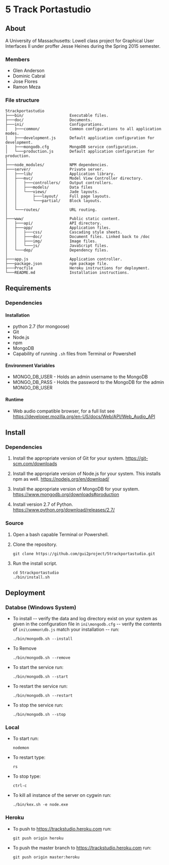 # 5 Track Portastudio
## About
A University of Massachusetts: Lowell class project for Graphical User
Interfaces II under proffer Jesse Heines during the Spring 2015 semester.
### Members
- Glen Anderson
- Dominic Cabral
- Jose Flores
- Ramon Meza

### File structure
```
5trackportastudio
├───bin/                    Executable files.
├───doc/                    Documents.
├───ini/                    Configurations.
│   ├───common/             Common configurations to all application modes.
│   ├───development.js      Default application configuration for development.
│   ├───mongodb.cfg         MongoDB service configuration.
│   └───production.js       Default application configuration for production.
│
├───node_modules/           NPM dependencies.
├───server/                 Private server.
│   ├───lib/                Application library.
│   ├───mvc/                Model View Controller directory.
│   │   ├───controllers/    Output controllers.
│   │   ├───models/         Data files
│   │   └───views/          Jade layouts.
│   │       ├───layout/     Full page layouts.
│   │       └───partial/    Block layouts.
│   │
│   └───routes/             URL routing.
│
├───www/                    Public static content.
│   ├───api/                API directory.
│   ├───app/                Application files.
│   │   ├───css/            Cascading style sheets.
│   │   ├───doc/            Document files. Linked back to /doc
│   │   ├───img/            Image files.
│   │   └───js/             JavaScript files.
│   └───dep/                Dependency files.
│
├───app.js                  Application controller.
├───package.json            npm package file.
├───Procfile                Heroku instructions for deployment.
└───README.md               Installation instructions.
```

## Requirements
### Dependencies
#### Installation
- python 2.7 (for mongoose)
- Git
- Node.js
- npm
- MongoDB
- Capability of running `.sh` files from Terminal or Powershell

#### Environment Variables
- MONGO_DB_USER - Holds an admin username to the MongoDB
- MONGO_DB_PASS - Holds the password to the MongoDB for the admin MONGO_DB_USER

#### Runtime
- Web audio compatible browser, for a full list see
    https://developer.mozilla.org/en-US/docs/Web/API/Web_Audio_API

## Install
### Dependencies
1. Install the appropriate version of Git for your system.
    https://git-scm.com/downloads

2. Install the appropriate version of Node.js for your system. This installs npm as well.
    https://nodejs.org/en/download/

3. Install the appropriate version of MongoDB for your system.
    https://www.mongodb.org/downloads#production

4. Install version 2.7 of Python.
    https://www.python.org/download/releases/2.7/

### Source
1. Open a bash capable Terminal or Powershell.

2. Clone the repository.
    ```
    git clone https://github.com/gui2project/5trackportastudio.git
    ```

3. Run the install script.
    ```
    cd 5trackportastudio
    ./bin/install.sh
    ```

## Deployment
### Databse (Windows System)
- To install
-- verify the data and log directory exist on your system as given in the configuration file in `ini\mongodb.cfg`
-- verify the contents of `ini\common\db.js` match your installation
-- run:
    ```
    ./bin/mongodb.sh --install
    ```

- To Remove
    ```
    ./bin/mongodb.sh --remove
    ```

- To start the service run:
    ```
    ./bin/mongodb.sh --start
    ```

- To restart the service run:
    ```
    ./bin/mongodb.sh --restart
    ```

- To stop the service run:
    ```
    ./bin/mongodb.sh --stop
    ```

### Local
- To start run:
    ```
    nodemon
    ```

- To restart type:
    ```
    rs
    ```

- To stop type:
    ```
    ctrl-c
    ```

- To kill all instance of the server on cygwin run:
    ```
    ./bin/kex.sh -e node.exe
    ```

### Heroku
- To push to https://trackstudio.heroku.com run:
    ```
    git push origin heroku
    ```

- To push the master branch to https://trackstudio.heroku.com run:
    ```
    git push origin master:heroku
    ```
